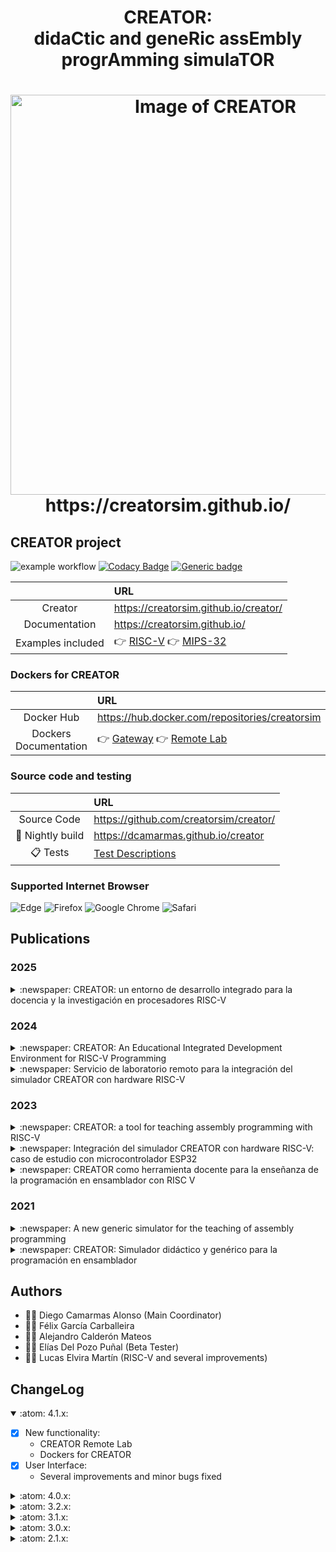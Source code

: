 
<html>
 <h1 align="center">CREATOR: <br>didaCtic and geneRic assEmbly progrAmming simulaTOR </h1>
 <h1 align="center"><img alt="Image of CREATOR" width="640vw" src="https://creatorsim.github.io/images/user_mode/execute_program.PNG"><br>https://creatorsim.github.io/</h1>
</html>

## CREATOR project

![example workflow](https://github.com/creatorsim/creator/actions/workflows/creator_workflow.yml/badge.svg)
[![Codacy Badge](https://app.codacy.com/project/badge/Grade/84668451decf487bbc85b13129f0ebb5)](https://www.codacy.com/gh/creatorsim/creator/dashboard?utm_source=github.com&amp;utm_medium=referral&amp;utm_content=creatorsim/creator&amp;utm_campaign=Badge_Grade)
[![Generic badge](https://img.shields.io/badge/achecker-WCAG%202.0%20(Level%20AAA)-green.svg)](https://shields.io/)

|                              | URL                                             | 
|:----------------------------:|:------------------------------------------------| 
| Creator                      | https://creatorsim.github.io/creator/           |
| Documentation                | https://creatorsim.github.io/                   | 
| Examples included            | :point_right: [RISC-V](docs/examples.md#point_right---risc-v) :point_right: [MIPS-32](docs/examples.md#point_right---mips) | 

### Dockers for CREATOR

|                              | URL                                             | 
|:----------------------------:|:------------------------------------------------|
| Docker Hub                   | https://hub.docker.com/repositories/creatorsim  | 
| Dockers Documentation        | :point_right: [Gateway](dockers/gateway) :point_right: [Remote Lab](dockers/remote_lab) | 

### Source code and testing

|                              | URL                                             | 
|:----------------------------:|:------------------------------------------------| 
| Source Code                  | https://github.com/creatorsim/creator/          | 
| :microscope: Nightly build   | https://dcamarmas.github.io/creator             |
| :clipboard:  Tests           | [Test Descriptions](docs/test.md)               | 

### Supported Internet Browser

![Edge](https://img.shields.io/badge/Edge-0078D7?style=for-the-badge&logo=Microsoft-edge&logoColor=white)
![Firefox](https://img.shields.io/badge/Firefox-FF7139?style=for-the-badge&logo=Firefox-Browser&logoColor=white)
![Google Chrome](https://img.shields.io/badge/Google%20Chrome-4285F4?style=for-the-badge&logo=GoogleChrome&logoColor=white)
![Safari](https://img.shields.io/badge/Safari-000000?style=for-the-badge&logo=Safari&logoColor=white)


## Publications

### 2025

<details>
<summary>:newspaper: CREATOR: un entorno de desarrollo integrado para la docencia y la investigación en procesadores RISC-V</summary>

  * Seminar: CAPAP-H
  * Authors: Diego Camarmas-Alonso
  * [:link: Open publication](https://creatorsim.github.io/content/publications/creator_capap_h_2025.pdf)
</details>

### 2024

<details>
<summary>:newspaper: CREATOR: An Educational Integrated Development Environment for RISC-V Programming</summary>

  * Journal paper: IEEE Access
  * Authors: Diego Camarmas-Alonso, Félix García-Carballeira, Alejandro Calderón-Mateos, Elías Del-Pozo-Puñal
  * [:link: Open publication](https://doi.org/10.1109/ACCESS.2024.3406935)
  ```bash
  @ARTICLE{10540579,
  author={Camarmas-Alonso, Diego and Garcia-Carballeira, Felix and Calderon-Mateos, Alejandro and Del-Pozo-Puñal, Elias},
  journal={IEEE Access},
  title={CREATOR: An Educational Integrated Development Environment for RISC-V Programming},
  year={2024},
  volume={},
  number={}, 
  pages={1-1},
  doi={10.1109/ACCESS.2024.3406935}}
  ```
</details>

<details>
<summary>:newspaper: Servicio de laboratorio remoto para la integración del simulador CREATOR con hardware RISC-V</summary>

  * Conference paper: Jornadas Sarteco
  * Authors: Diego Camarmas-Alonso, Félix García-Carballeira, Alejandro Calderón-Mateos, Elías Del-Pozo-Puñal
  * [:link: Open publication](https://doi.org/10.5281/zenodo.11632954)
  ```bash
  @inproceedings{camarmas_alonso_2024_11632955,
  author = {Camarmas-Alonso, Diego and Garcia-Carballeira, Felix and Calderon-Mateos, Alejandro and Del-Pozo-Puñal, Elías},
  title = {{Servicio de laboratorio remoto para la integración del simulador CREATOR con hardware RISC-V}},
  booktitle = {{Avances en Arquitectura y Tecnología de Computadores. Actas de las Jornadas SARTECO}},
  year = 2024,
  pages = {65-371},
  publisher = {Zenodo},
  month = jun,
  venue = {A Coruña, Spain},
  doi = {10.5281/zenodo.11632955},
  url = {https://doi.org/10.5281/zenodo.11632955}
  ```
</details>

### 2023

<details>
<summary>:newspaper: CREATOR: a tool for teaching assembly programming with RISC-V</summary>

  * Conference poster: RISC-V Summit Europe
  * Authors: Félix García-Carballeira, Alejandro Calderón-Mateos, Diego Camarmas-Alonso, Elías Del-Pozo-Puñal
  * [:link: Open publication](http://dx.doi.org/10.13140/RG.2.2.11287.34721)
</details>

<details>
<summary>:newspaper: Integración del simulador CREATOR con hardware RISC-V: caso de estudio con microcontrolador ESP32</summary>

  * Conference paper: Jornadas Sarteco
  * Authors: Diego Camarmas-Alonso, Félix García-Carballeira, Alejandro Calderón-Mateos, Elías Del-Pozo-Puñal
  * [:link: Open publication](https://doi.org/10.5281/zenodo.8378899)
  ```bash
  @proceedings{diego_camarmas_alonso_2023_8378899,
  title = {{Integración del simulador CREATOR con hardware RISC-V: caso de estudio con microcontrolador ESP32}},
  year = 2023,
  publisher = {Zenodo},
  month = sep,
  doi = {10.5281/zenodo.8378899},
  url = {https://doi.org/10.5281/zenodo.8378899}}
  ```
</details>

<details>
<summary>:newspaper: CREATOR como herramienta docente para la enseñanza de la programación en ensamblador con RISC V</summary>

  * Seminar: CAPAP-H
  * Authors: Félix García-Carballeira
  * [:link: Open publication](https://creatorsim.github.io/content/publications/creator_capap_h_2023.pdf)
</details>

### 2021

<details>
<summary>:newspaper: A new generic simulator for the teaching of assembly programming</summary>

  * Conference paper: CLEI
  * Authors: Diego Camarmas-Alonso, Félix García-Carballeira, Alejandro Calderón-Mateos, Elías Del-Pozo-Puñal
  * [:link: Open publication](http://doi.org/10.1109/CLEI53233.2021.9640144)
  ```bash
  @INPROCEEDINGS{9640144,
  author={Camarmas-Alonso, Diego and García-Carballeira, Félix and Del-Pozo-Puñal, Elías and Mateos, Alejandro Calderón},
  booktitle={2021 XLVII Latin American Computing Conference (CLEI)},
  title={A new generic simulator for the teaching of assembly programming},
  year={2021},
  volume={},
  number={},
  pages={1-9},
  doi={10.1109/CLEI53233.2021.9640144}}
  ```
</details>

<details>
<summary>:newspaper: CREATOR: Simulador didáctico y genérico para la programación en ensamblador</summary>

  * Conference paper: Jornadas Sarteco
  * Authors: Diego Camarmas-Alonso, Félix García-Carballeira, Alejandro Calderón-Mateos, Elías Del-Pozo-Puñal
  * [:link: Open publication](http://doi.org/10.5281/zenodo.5130302)
  ```bash
  @proceedings{diego_camarmas_alonso_2021_5130302,
  title = {{CREATOR: Simulador didáctico y genérico para la programación en ensamblador}},
  year = 2021,
  publisher = {Zenodo},
  month = jul,
  doi = {10.5281/zenodo.5130302},
  url = {https://doi.org/10.5281/zenodo.5130302}}
  ```
</details>


## Authors
  * :technologist: Diego Camarmas Alonso (Main Coordinator)
  * :technologist: Félix García Carballeira 
  * :technologist: Alejandro Calderón Mateos
  * :technologist: Elías Del Pozo Puñal (Beta Tester)
  * :technologist: Lucas Elvira Martín (RISC-V and several improvements)


## ChangeLog

<details open>
<summary>:atom: 4.1.x:</summary>

  - [x] New functionality:
     * CREATOR Remote Lab
     * Dockers for CREATOR
  - [x] User Interface:
     * Several improvements and minor bugs fixed

</details>



<details>
<summary>:atom: 4.0.x:</summary>

  - [x] New functionality:
     * Integration with real hardware based on RISC-V (ESP32)
     * Possibility to choose the default working architecture
  - [x] User Interface:
     * Improved register file visualization
     * Performance improvements (e.g. program execution, data segment loading, etc.)
     * Updating external dependencies (fontawesome v6.2.1, jquery v3.6.3, lodash v4.17.15, and Apexchart)
     * Several minor bugs fixed

</details>

<details>
<summary>:atom: 3.2.x:</summary>

  - [x] User Interface:
    * New link to the quick reference guide for instructions in PDF
    * The current assembly code can be shared as a simple link
  - [x] Modular design:
    * Simplified pseudo-instruction forms
    * Improved memory detail panel
    * Hardware counter updated to know the number of clock cycles consumed since the last reset

</details>

<details>
<summary>:atom: 3.1.x:</summary>

  - [x] User Interface:
    * Example set added
    * The Instruction help width can now be configured from the configuration modal
    * Clarification on the initial CREATOR page
    * Better responsive behavior on different screen sizes
    * Power consumption added
  - [x] Modular design:
    * Interface based on Vue components for all UI elements in CREATOR
    * Simulated main memory reworked
    * Architecture improved

</details>

<details>
<summary>:atom: 3.0.x:</summary>

  - [x] Several minor RISC-V improvements
  - [x] More modular design:
    * Initial user interface based on Vue components
    * Improved modular design on the execution engine
  - [x] Improved instruction definitions:
    * New CREATOR API for instruction definitions
    * Support for helping on checking Stack Calling Conventions
      * Checking saved registers on the stack are restored
      * Colored stack
      * SP and FP pointers are shown on the memory stack detail panel

</details>

<details>
<summary>:atom: 2.1.x:</summary>

  - [x] **RISC-V** supported (Thanks to Lucas Elvira Martín @luck5941)
  - [x] CREATOR **accessibility improved** up to WCAG 2.0 (Level AAA)
  - [X] **Command line version** of CREATOR: 
    * Help:
      * ./creator.sh -h
    * Example: creator compiles and executes the example2.txt, showing the final state:
      * ./creator.sh -a architecture/MIPS-32.json -s examples/MIPS/example2.txt
    * Example: save final state into 'output.txt' file:
      * ./creator.sh -a ./architecture/MIPS-32.json -s ./examples/MIPS/example2.txt -o min > output.txt
    * Example: compare the final state and the state saved on 'output.txt' file:
      * ./creator.sh -a ./architecture/MIPS-32.json -s ./examples/MIPS/example2.txt -o min -r output.txt
  - [x] Creator now accepts three GET values:
    * Preload the MIPS architecture:
      * https://creatorsim.github.io/creator/?architecture=MIPS-32
    * Preload example 'e3' from example set 'uc3m-ec':
      * https://creatorsim.github.io/creator/?example_set=uc3m-ec&example=e3
  - [x] Bootstrap-vue upgraded up to v2.15.0

</details>
